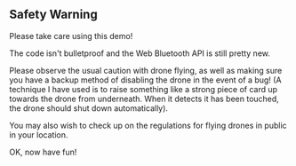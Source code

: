 ## Safety Warning

Please take care using this demo!

The code isn't bulletproof and the Web Bluetooth API is still pretty new. 

Please observe the usual caution with drone flying, as well as making sure you have a backup method of disabling the 
drone in the event of a bug! (A technique I have used is to raise something like a strong piece of card up towards the
drone from underneath. When it detects it has been touched, the drone should shut down automatically).

You may also wish to check up on the regulations for flying drones in public in your location.

OK, now have fun!
